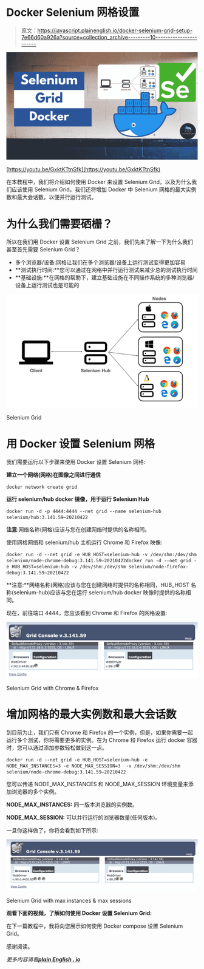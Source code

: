 # Docker Selenium 网格设置

> 原文：<https://javascript.plainenglish.io/docker-selenium-grid-setup-7e66d60a926a?source=collection_archive---------10----------------------->

![](img/80e60a87decbe0d915408a9b1691b494.png)

[https://youtu.be/GxktKTtnSfk](https://youtu.be/GxktKTtnSfk)

在本教程中，我们将介绍如何使用 Docker 来设置 Selenium Grid，以及为什么我们应该使用 Selenium Grid。我们还将增加 Docker 中 Selenium 网格的最大实例数和最大会话数，以便并行运行测试。

# 为什么我们需要硒栅？

所以在我们用 Docker 设置 Selenium Grid 之前，我们先来了解一下为什么我们甚至首先需要 Selenium Grid？

*   多个浏览器/设备:网格让我们在多个浏览器/设备上运行测试变得更加容易
*   **测试执行时间:**您可以通过在网格中并行运行测试来减少总的测试执行时间
*   **基础设施:**在网格的帮助下，建立基础设施在不同操作系统的多种浏览器/设备上运行测试也是可能的

![](img/a844363fe80e39c0e2240f63aa4acd74.png)

Selenium Grid

# 用 Docker 设置 Selenium 网格

我们需要运行以下步骤来使用 Docker 设置 Selenium 网格:

**建立一个网络(网格)在图像之间进行通信**

```
docker network create grid
```

**运行 selenium/hub docker 镜像，用于运行 Selenium Hub**

```
docker run -d -p 4444:4444 --net grid --name selenium-hub selenium/hub:3.141.59–20210422
```

**注意**:网络名称(网格)应该与您在创建网络时提供的名称相同。

使用网格网络和 selenium/hub 主机运行 Chrome 和 Firefox 映像:

```
docker run -d --net grid -e HUB_HOST=selenium-hub -v /dev/shm:/dev/shm selenium/node-chrome-debug:3.141.59–20210422docker run -d --net grid -e HUB_HOST=selenium-hub -v /dev/shm:/dev/shm selenium/node-firefox-debug:3.141.59–20210422
```

**注意:**网络名称(网格)应该与您在创建网络时提供的名称相同，HUB_HOST 名称(selenium-hub)应该与您在运行 selenium/hub docker 映像时提供的名称相同。

现在，前往端口 4444，您应该看到 Chrome 和 Firefox 的网格设置:

![](img/76dffd1bfcd0916f6eb5f03d6c00668e.png)

Selenium Grid with Chrome & Firefox

# 增加网格的最大实例数和最大会话数

到目前为止，我们只有 Chrome 和 Firefox 的一个实例，但是，如果你需要一起运行多个测试，你将需要更多的实例。在为 Chrome 和 Firefox 运行 docker 容器时，您可以通过添加参数轻松做到这一点。

```
docker run -d --net grid -e HUB_HOST=selenium-hub -e NODE_MAX_INSTANCES=3 -e NODE_MAX_SESSION=3  -v /dev/shm:/dev/shm selenium/node-chrome-debug:3.141.59–20210422
```

您可以传递 NODE_MAX_INSTANCES 和 NODE_MAX_SESSION 环境变量来添加浏览器的多个实例。

**NODE_MAX_INSTANCES:** 同一版本浏览器的实例数。

**NODE_MAX_SESSION:** 可以并行运行的浏览器数量(任何版本)。

一旦你这样做了，你将会看到如下所示:

![](img/f0f6e2f86e4d296d218bedcd12c2a2c6.png)

Selenium Grid with max instances & max sessions

**观看下面的视频，了解如何使用 Docker 设置 Selenium Grid:**

在下一篇教程中，我将向您展示如何使用 Docker compose 设置 Selenium Grid。

感谢阅读。

*更多内容请看*[***plain English . io***](http://plainenglish.io)